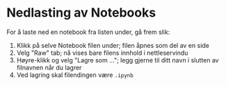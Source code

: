 # Nedlasting av Notebooks

For å laste ned en notebook fra listen under, gå frem slik:

1. Klikk på selve Notebook filen under; filen åpnes som del av en side
1. Velg "Raw" tab; nå vises bare filens innhold i nettleservindu
1. Høyre-klikk og velg "Lagre som ..."; legg gjerne til ditt navn i slutten av filnavnen når du lagrer
1. Ved lagring skal filendingen være `.ipynb`
